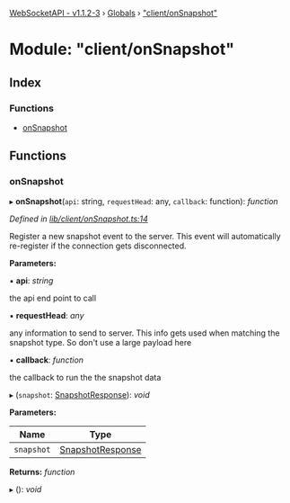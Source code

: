 [WebSocketAPI - v1.1.2-3](../README.md) › [Globals](../globals.md) › ["client/onSnapshot"](_client_onsnapshot_.md)

# Module: "client/onSnapshot"

## Index

### Functions

* [onSnapshot](_client_onsnapshot_.md#onsnapshot)

## Functions

###  onSnapshot

▸ **onSnapshot**(`api`: string, `requestHead`: any, `callback`: function): *function*

*Defined in [lib/client/onSnapshot.ts:14](https://github.com/wallsmetalroofing/WebSocketAPI/blob/dd2bbc9/lib/client/onSnapshot.ts#L14)*

Register a new snapshot event to the server. This event will automatically re-register if the connection gets disconnected.

**Parameters:**

▪ **api**: *string*

the api end point to call

▪ **requestHead**: *any*

any information to send to server. This info gets used when matching the snapshot type. So don't use a large payload here

▪ **callback**: *function*

the callback to run the the snapshot data

▸ (`snapshot`: [SnapshotResponse](../interfaces/_requestdata_.snapshotresponse.md)): *void*

**Parameters:**

Name | Type |
------ | ------ |
`snapshot` | [SnapshotResponse](../interfaces/_requestdata_.snapshotresponse.md) |

**Returns:** *function*

▸ (): *void*
